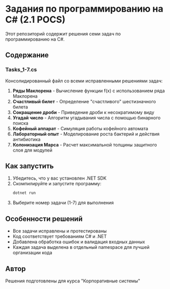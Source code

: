 # Задания по программированию на C# (2.1 POCS)

Этот репозиторий содержит решения семи задач по программированию на C#.

## Содержание

### Tasks_1-7.cs
Консолидированный файл со всеми исправленными решениями задач:

1. **Ряды Маклорена** - Вычисление функции f(x) с использованием ряда Маклорена
2. **Счастливый билет** - Определение "счастливого" шестизначного билета
3. **Сокращение дроби** - Приведение дроби к несократимому виду
4. **Угадай число** - Алгоритм угадывания числа с помощью бинарного поиска
5. **Кофейный аппарат** - Симуляция работы кофейного автомата
6. **Лабораторный опыт** - Моделирование роста бактерий и действия антибиотика
7. **Колонизация Марса** - Расчет максимальной толщины защитного слоя для модулей

## Как запустить

1. Убедитесь, что у вас установлен .NET SDK
2. Скомпилируйте и запустите программу:
   ```bash
   dotnet run
   ```
3. Выберите номер задачи (1-7) для выполнения

## Особенности решений

- Все задачи исправлены и протестированы
- Код соответствует требованиям C# и .NET
- Добавлена обработка ошибок и валидация входных данных
- Каждая задача выделена в отдельный namespace для лучшей организации кода

## Автор

Решения подготовлены для курса "Корпоративные системы"